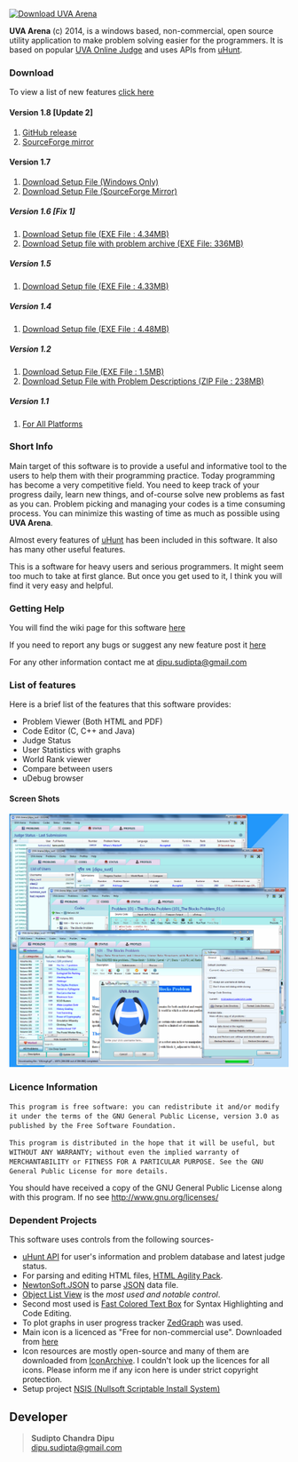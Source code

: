 [![Download UVA Arena](https://raw.githubusercontent.com/dipu-bd/UVA-Arena/master/Images/quick-download-media-file-image.png)](https://sourceforge.net/projects/uvaarena/files/latest/download)   

**UVA Arena** (c) 2014, is a windows based, non-commercial, open source utility application to make problem solving easier for the programmers. It is based on popular [UVA Online Judge](http://uva.onlinejudge.org/) and uses APIs from [uHunt](http://uhunt.felix-halim.net/).        
 
### Download  
To view a list of new features [click here](https://github.com/dipu-bd/UVA-Arena/wiki/What's-New)        

#### Version 1.8 [Update 2]  
1. [GitHub release](https://github.com/dipu-bd/UVA-Arena/releases/download/v1.8.2/UVA_Arena_1.8.2.exe)
2. [SourceForge mirror](https://sourceforge.net/projects/uvaarena/files/UVA%20Arena%201.8/UVA_Arena_1.8.2.exe)

#### Version 1.7
1. [Download Setup File (Windows Only)](https://github.com/dipu-bd/UVA-Arena/releases/download/1.7/UVA_Arena_1.7_setup.exe)
2. [Download Setup File (SourceForge Mirror)](https://sourceforge.net/projects/uvaarena/files/UVA%20Arena%201.7/UVA_Arena_1.7.exe/download)


##### Version 1.6 [Fix 1]
1. [Download Setup file (EXE File : 4.34MB)](http://www.mediafire.com/download/kh7he74cceuxu3j/UVA_Arena_1.6.1.exe)     
2. [Download Setup file with problem archive (EXE File: 336MB)](http://www.mediafire.com/download/c3zi0zz7e18c98l/UVA_Arena_1.6_archive.exe) 

##### Version 1.5   
1. [Download Setup file (EXE File : 4.33MB)](https://github.com/dipu-bd/UVA-Arena/blob/master/Setup/Windows/UVA_Arena_1.5_x86_win.exe?raw=true)     

##### Version 1.4   
1. [Download Setup file (EXE File : 4.48MB)](https://github.com/dipu-bd/UVA-Arena/blob/master/Setup/Windows/UVA_Arena_1.4_x86_win.exe?raw=true)     

##### Version 1.2
1. [Download Setup File (EXE File : 1.5MB)](https://github.com/dipu-bd/UVA-Arena/blob/master/Setup/Windows/UVA%20Arena%201.2.exe?raw=true)     
2. [Download Setup File with Problem Descriptions (ZIP File : 238MB)](http://sourceforge.net/projects/uvaarena/files/UVA%20Arena%201.2/UVA%20Arena%201.2%20full.zip/download)     

##### Version 1.1
1. [For All Platforms](https://github.com/dipu-bd/UVA-Arena/blob/master/Setup/Windows/UVA_Arena_1.1.exe?raw=true)     
     
	  
### Short Info
Main target of this software is to provide a useful and informative tool to the users to help them with their programming practice. Today programming has become a very competitive field. You need to keep track of your progress daily, learn new things, and of-course solve new problems as fast as you can. Problem picking and managing your codes is a time consuming process. You can minimize this wasting of time as much as possible using **UVA Arena**.  

Almost every features of [uHunt](http://uhunt.felix-halim.net/) has been included in this software. It also has many other useful features.   

This is a software for heavy users and serious programmers. It might seem too much to take at first glance. But once you get used to it, I think you will find it very easy and helpful.  

### Getting Help
You will find the wiki page for this software [here](https://github.com/dipu-bd/UVA-Arena/wiki)  

If you need to report any bugs or suggest any new feature post it [here](https://github.com/dipu-bd/UVA-Arena/issues)  

For any other information contact me at <dipu.sudipta@gmail.com>  

### List of features 
Here is a brief list of the features that this software provides:    
* Problem Viewer (Both HTML and PDF)
* Code Editor (C, C++ and Java)
* Judge Status
* User Statistics with graphs
* World Rank viewer
* Compare between users
* uDebug browser  

#### Screen Shots 
[![Whole](https://raw.githubusercontent.com/dipu-bd/UVA-Arena/master/Images/wiki/_all_.png)](https://raw.githubusercontent.com/dipu-bd/UVA-Arena/master/Images/wiki/_all_.png)  

### Licence Information
`This program is free software: you can redistribute it and/or modify it under the terms of the GNU General Public License, version 3.0 as published by the Free Software Foundation.`  

`This program is distributed in the hope that it will be useful, but WITHOUT ANY WARRANTY; without even the implied warranty of MERCHANTABILITY or FITNESS FOR A PARTICULAR PURPOSE. See the GNU General Public License for more details.`  

You should have received a copy of the GNU General Public License along with this program. If no see <http://www.gnu.org/licenses/>   

### Dependent Projects  
This software uses controls from the following sources-  
* [uHunt API](http://uhunt.felix-halim.net/api) for user's information and problem database and latest judge status. 
* For parsing and editing HTML files, [HTML Agility Pack](http://htmlagilitypack.codeplex.com/). 
* [NewtonSoft.JSON](http://james.newtonking.com/json) to parse [JSON](http://en.wikipedia.org/wiki/JSON) data file. 
* [Object List View](http://objectlistview.sourceforge.net/cs/index.html) is the _most used and notable control_. 
* Second most used is [Fast Colored Text Box](https://github.com/PavelTorgashov/FastColoredTextBox) for Syntax Highlighting and Code Editing.  
* To plot graphs in user progress tracker [ZedGraph](http://sourceforge.net/projects/zedgraph/) was used.  
* Main icon is a licenced as "Free for non-commercial use". Downloaded from [here](http://www.iconarchive.com/show/stark-icons-by-fruityth1ng/Applications-icon.html)  
* Icon resources are mostly open-source and many of them are downloaded from [IconArchive](http://www.iconarchive.com/). I couldn't look up the licences for all icons. Please inform me if any icon here is under strict copyright protection.
* Setup project [NSIS (Nullsoft Scriptable Install System)](http://nsis.sourceforge.net/Main_Page)

## Developer  
> __Sudipto Chandra Dipu__  
> <dipu.sudipta@gmail.com> 

